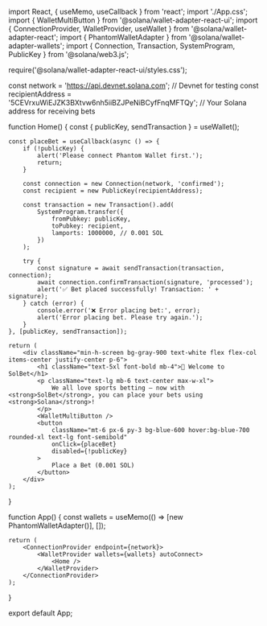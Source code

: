 import React, { useMemo, useCallback } from 'react';
import './App.css';
import { WalletMultiButton } from '@solana/wallet-adapter-react-ui';
import { ConnectionProvider, WalletProvider, useWallet } from '@solana/wallet-adapter-react';
import { PhantomWalletAdapter } from '@solana/wallet-adapter-wallets';
import { Connection, Transaction, SystemProgram, PublicKey } from '@solana/web3.js';

require('@solana/wallet-adapter-react-ui/styles.css');

const network = 'https://api.devnet.solana.com'; // Devnet for testing
const recipientAddress = '5CEVrxuWiEJZK3BXtvw6nh5iiBZJPeNiBCyfFnqMFTQy'; // Your Solana address for receiving bets

function Home() {
    const { publicKey, sendTransaction } = useWallet();
    
    const placeBet = useCallback(async () => {
        if (!publicKey) {
            alert('Please connect Phantom Wallet first.');
            return;
        }

        const connection = new Connection(network, 'confirmed');
        const recipient = new PublicKey(recipientAddress);

        const transaction = new Transaction().add(
            SystemProgram.transfer({
                fromPubkey: publicKey,
                toPubkey: recipient,
                lamports: 1000000, // 0.001 SOL
            })
        );

        try {
            const signature = await sendTransaction(transaction, connection);
            await connection.confirmTransaction(signature, 'processed');
            alert('✅ Bet placed successfully! Transaction: ' + signature);
        } catch (error) {
            console.error('❌ Error placing bet:', error);
            alert('Error placing bet. Please try again.');
        }
    }, [publicKey, sendTransaction]);

    return (
        <div className="min-h-screen bg-gray-900 text-white flex flex-col items-center justify-center p-6">
            <h1 className="text-5xl font-bold mb-4">🎯 Welcome to SolBet</h1>
            <p className="text-lg mb-6 text-center max-w-xl">
                We all love sports betting — now with <strong>SolBet</strong>, you can place your bets using <strong>Solana</strong>!
            </p>
            <WalletMultiButton />
            <button
                className="mt-6 px-6 py-3 bg-blue-600 hover:bg-blue-700 rounded-xl text-lg font-semibold"
                onClick={placeBet}
                disabled={!publicKey}
            >
                Place a Bet (0.001 SOL)
            </button>
        </div>
    );
}

function App() {
    const wallets = useMemo(() => [new PhantomWalletAdapter()], []);

    return (
        <ConnectionProvider endpoint={network}>
            <WalletProvider wallets={wallets} autoConnect>
                <Home />
            </WalletProvider>
        </ConnectionProvider>
    );
}

export default App;

